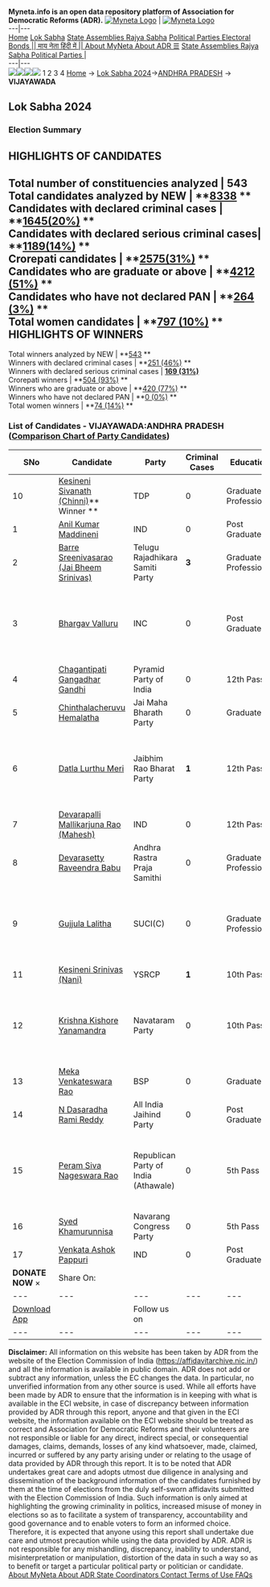 **Myneta.info is an open data repository platform of Association for Democratic Reforms (ADR).**
[![Myneta Logo](https://www.myneta.info/lib/img/myneta-logo.png)](https://www.myneta.info/) | [![Myneta Logo](https://www.myneta.info/lib/img/adr-logo.png)](https://adrindia.org)  
---|---  
[Home](https://www.myneta.info/) [Lok Sabha](https://www.myneta.info/#ls "Lok Sabha") [ State Assemblies ](https://www.myneta.info/#sa "State Assemblies") [Rajya Sabha](https://www.myneta.info/#rs "Rajya Sabha") [Political Parties ](https://www.myneta.info/party "Political Parties") [ Electoral Bonds ](https://www.myneta.info/electoral_bonds "Electoral Bonds") [ || माय नेता हिंदी में || ](https://translate.google.co.in/translate?prev=hp&hl=en&js=y&u=www.myneta.info&sl=en&tl=hi&history_state0=) [ About MyNeta ](https://adrindia.org/content/about-myneta) [ About ADR ](https://adrindia.org/about-adr/who-we-are) [☰](javascript:void\(0\))
[ State Assemblies ](https://www.myneta.info/#sa "State Assemblies") [ Rajya Sabha ](https://www.myneta.info/#rs "Rajya Sabha") [ Political Parties ](https://www.myneta.info/party "Political Parties")
|   
---|---  
![](https://www.myneta.info/lib/img/banner/banner-1.png)![](https://www.myneta.info/lib/img/banner/banner-2.png)![](https://www.myneta.info/lib/img/banner/banner-3.png)![](https://www.myneta.info/lib/img/banner/banner-4.png)
1  2  3  4 
[Home](https://www.myneta.info/) → [Lok Sabha 2024](https://www.myneta.info/LokSabha2024/)→[ANDHRA PRADESH](https://www.myneta.info/LokSabha2024/index.php?action=show_constituencies&state_id=2) → **VIJAYAWADA**
### 
## Lok Sabha 2024
###  Election Summary 
HIGHLIGHTS OF CANDIDATES  
---  
Total number of constituencies analyzed |  543   
Total candidates analyzed by NEW | **[8338](https://www.myneta.info/LokSabha2024/index.php?action=summary&subAction=candidates_analyzed&sort=candidate#summary) **  
Candidates with declared criminal cases | **[1645(20%)](https://www.myneta.info/LokSabha2024/index.php?action=summary&subAction=crime&sort=candidate#summary) **  
Candidates with declared serious criminal cases| **[1189(14%)](https://www.myneta.info/LokSabha2024/index.php?action=summary&subAction=serious_crime&sort=candidate#summary) **  
Crorepati candidates | **[2575(31%)](https://www.myneta.info/LokSabha2024/index.php?action=summary&subAction=crorepati&sort=candidate#summary) **  
Candidates who are graduate or above | **[4212 (51%)](https://www.myneta.info/LokSabha2024/index.php?action=summary&subAction=education&sort=candidate#summary) **  
Candidates who have not declared PAN | **[264 (3%)](https://www.myneta.info/LokSabha2024/index.php?action=summary&subAction=without_pan&sort=candidate#summary) **  
Total women candidates | **[797 (10%)](https://www.myneta.info/LokSabha2024/index.php?action=summary&subAction=women_candidate&sort=candidate#summary) **  
HIGHLIGHTS OF WINNERS  
---  
Total winners analyzed by NEW | **[543](https://www.myneta.info/LokSabha2024/index.php?action=summary&subAction=winner_analyzed&sort=candidate#summary) **  
Winners with declared criminal cases | **[251 (46%)](https://www.myneta.info/LokSabha2024/index.php?action=summary&subAction=winner_crime&sort=candidate#summary) **  
Winners with declared serious criminal cases | **[169 (31%)](https://www.myneta.info/LokSabha2024/index.php?action=summary&subAction=winner_serious_crime&sort=candidate#summary)**  
Crorepati winners | **[504 (93%)](https://www.myneta.info/LokSabha2024/index.php?action=summary&subAction=winner_crorepati&sort=candidate#summary) **  
Winners who are graduate or above | **[420 (77%)](https://www.myneta.info/LokSabha2024/index.php?action=summary&subAction=winner_education&sort=candidate#summary) **  
Winners who have not declared PAN | **[0 (0%)](https://www.myneta.info/LokSabha2024/index.php?action=summary&subAction=winner_without_pan&sort=candidate#summary) **  
Total women winners | **[74 (14%)](https://www.myneta.info/LokSabha2024/index.php?action=summary&subAction=winner_women&sort=candidate#summary) **  
### List of Candidates - VIJAYAWADA:ANDHRA PRADESH ([Comparison Chart of Party Candidates](https://www.myneta.info/LokSabha2024/comparisonchart.php?constituency_id=12))
SNo | Candidate| Party| Criminal Cases| Education| Age| Total Assets| Liabilities  
---|---|---|---|---|---|---|---  
10  | [Kesineni Sivanath (Chinni)](https://www.myneta.info/LokSabha2024/candidate.php?candidate_id=5128)** Winner ** | TDP | 0 | Graduate Professional| 55 | Rs 29,20,66,245 ~ 29 Crore+ | Rs 26,17,40,856 ~ 26 Crore+  
1  | [Anil Kumar Maddineni](https://www.myneta.info/LokSabha2024/candidate.php?candidate_id=6615) | IND | 0 | Post Graduate| 45 | Rs 33,55,000 ~ 33 Lacs+ | Rs 52,60,000 ~ 52 Lacs+  
2  | [Barre Sreenivasarao (Jai Bheem Srinivas)](https://www.myneta.info/LokSabha2024/candidate.php?candidate_id=6616) | Telugu Rajadhikara Samiti Party | **3** | Graduate Professional| 37 | Rs 68,80,000 ~ 68 Lacs+ | Rs 0 ~   
3  | [Bhargav Valluru](https://www.myneta.info/LokSabha2024/candidate.php?candidate_id=5276) | INC | 0 | Post Graduate| 36 | ![](https://myneta.info/image_v2.php?myneta_folder=LokSabha2024&candidate_id=5276&col=ta) | ![](https://myneta.info/image_v2.php?myneta_folder=LokSabha2024&candidate_id=5276&col=lia)  
4  | [Chagantipati Gangadhar Gandhi](https://www.myneta.info/LokSabha2024/candidate.php?candidate_id=6612) | Pyramid Party of India | 0 | 12th Pass| 49 | Rs 43,50,000 ~ 43 Lacs+ | Rs 0 ~   
5  | [Chinthalacheruvu Hemalatha](https://www.myneta.info/LokSabha2024/candidate.php?candidate_id=6607) | Jai Maha Bharath Party | 0 | Graduate| 46 | Rs 62,26,000 ~ 62 Lacs+ | Rs 2,00,000 ~ 2 Lacs+  
6  | [Datla Lurthu Meri](https://www.myneta.info/LokSabha2024/candidate.php?candidate_id=6603) | Jaibhim Rao Bharat Party | **1** | 12th Pass| 51 | ![](https://myneta.info/image_v2.php?myneta_folder=LokSabha2024&candidate_id=6603&col=ta) | ![](https://myneta.info/image_v2.php?myneta_folder=LokSabha2024&candidate_id=6603&col=lia)  
7  | [Devarapalli Mallikarjuna Rao (Mahesh)](https://www.myneta.info/LokSabha2024/candidate.php?candidate_id=6611) | IND | 0 | 12th Pass| 38 | Nil | Rs 0 ~   
8  | [Devarasetty Raveendra Babu](https://www.myneta.info/LokSabha2024/candidate.php?candidate_id=6608) | Andhra Rastra Praja Samithi | 0 | Graduate Professional| 49 | Rs 3,79,21,000 ~ 3 Crore+ | Rs 0 ~   
9  | [Gujjula Lalitha](https://www.myneta.info/LokSabha2024/candidate.php?candidate_id=6617) | SUCI(C) | 0 | Graduate Professional| 61 | ![](https://myneta.info/image_v2.php?myneta_folder=LokSabha2024&candidate_id=6617&col=ta) | ![](https://myneta.info/image_v2.php?myneta_folder=LokSabha2024&candidate_id=6617&col=lia)  
11  | [Kesineni Srinivas (Nani)](https://www.myneta.info/LokSabha2024/candidate.php?candidate_id=5127) | YSRCP | **1** | 10th Pass| 58 | Rs 77,32,92,381 ~ 77 Crore+ | Rs 36,42,52,011 ~ 36 Crore+  
12  | [Krishna Kishore Yanamandra](https://www.myneta.info/LokSabha2024/candidate.php?candidate_id=6610) | Navataram Party | 0 | 10th Pass| 50 | ![](https://myneta.info/image_v2.php?myneta_folder=LokSabha2024&candidate_id=6610&col=ta) | ![](https://myneta.info/image_v2.php?myneta_folder=LokSabha2024&candidate_id=6610&col=lia)  
13  | [Meka Venkateswara Rao](https://www.myneta.info/LokSabha2024/candidate.php?candidate_id=6602) | BSP | 0 | Graduate| 50 | Rs 25,51,000 ~ 25 Lacs+ | Rs 0 ~   
14  | [N Dasaradha Rami Reddy](https://www.myneta.info/LokSabha2024/candidate.php?candidate_id=6613) | All India Jaihind Party | 0 | Post Graduate| 70 | Rs 1,11,55,000 ~ 1 Crore+ | Rs 0 ~   
15  | [Peram Siva Nageswara Rao](https://www.myneta.info/LokSabha2024/candidate.php?candidate_id=6605) | Republican Party of India (Athawale) | 0 | 5th Pass| 55 | ![](https://myneta.info/image_v2.php?myneta_folder=LokSabha2024&candidate_id=6605&col=ta) | ![](https://myneta.info/image_v2.php?myneta_folder=LokSabha2024&candidate_id=6605&col=lia)  
16  | [Syed Khamurunnisa](https://www.myneta.info/LokSabha2024/candidate.php?candidate_id=6614) | Navarang Congress Party | 0 | 5th Pass| 34 | Rs 1,08,000 ~ 1 Lacs+ | Rs 0 ~   
17  | [Venkata Ashok Pappuri](https://www.myneta.info/LokSabha2024/candidate.php?candidate_id=6609) | IND | 0 | Post Graduate| 27 | Rs 50,000 ~ 50 Thou+ | Rs 0 ~   
|  **DONATE NOW** × |  Share On:  | [](https://api.whatsapp.com/send?text=https%3A%2F%2Fmyneta.info%2Fpunjab2022%2Findex.php%3Faction%3Dshow_constituencies%26state_id%3D19) | [](https://www.facebook.com/sharer/sharer.php?u=https%3A%2F%2Fmyneta.info%2Fpunjab2022%2Findex.php%3Faction%3Dshow_constituencies%26state_id%3D19) | [](https://twitter.com/share?url=https%3A%2F%2Fmyneta.info%2Fpunjab2022%2Findex.php%3Faction%3Dshow_constituencies%26state_id%3D19)  
---|---|---|---|---  
| [ Download App ](https://play.google.com/store/apps/details?id=com.webrosoft.myneta1&pcampaignid=pcampaignidMKT-Other-global-all-co-prtnr-py-PartBadge-Mar2515-1) | [](https://play.google.com/store/apps/details?id=com.webrosoft.myneta1&pcampaignid=pcampaignidMKT-Other-global-all-co-prtnr-py-PartBadge-Mar2515-1) |  Follow us on  | [](https://www.facebook.com/adrindia.org/) | [](https://twitter.com/adrspeaks) | [](https://groups.google.com/g/national-election-watch?hl=en&pli=1) | [](https://www.instagram.com/adrspeaks/) | [](https://www.youtube.com/user/adrspeaks) | [](https://sharechat.com/profile/adrspeaks)  
---|---|---|---|---|---|---|---|---  
**Disclaimer:** All information on this website has been taken by ADR from the website of the Election Commission of India (https://affidavitarchive.nic.in/) and all the information is available in public domain. ADR does not add or subtract any information, unless the EC changes the data. In particular, no unverified information from any other source is used. While all efforts have been made by ADR to ensure that the information is in keeping with what is available in the ECI website, in case of discrepancy between information provided by ADR through this report, anyone and that given in the ECI website, the information available on the ECI website should be treated as correct and Association for Democratic Reforms and their volunteers are not responsible or liable for any direct, indirect special, or consequential damages, claims, demands, losses of any kind whatsoever, made, claimed, incurred or suffered by any party arising under or relating to the usage of data provided by ADR through this report. It is to be noted that ADR undertakes great care and adopts utmost due diligence in analysing and dissemination of the background information of the candidates furnished by them at the time of elections from the duly self-sworn affidavits submitted with the Election Commission of India. Such information is only aimed at highlighting the growing criminality in politics, increased misuse of money in elections so as to facilitate a system of transparency, accountability and good governance and to enable voters to form an informed choice. Therefore, it is expected that anyone using this report shall undertake due care and utmost precaution while using the data provided by ADR. ADR is not responsible for any mishandling, discrepancy, inability to understand, misinterpretation or manipulation, distortion of the data in such a way so as to benefit or target a particular political party or politician or candidate. 
[ About MyNeta ](https://adrindia.org/content/about-myneta) [ About ADR ](https://adrindia.org/about-adr/who-we-are) [ State Coordinators ](https://adrindia.org/about-adr/state-coordinators) [ Contact ](https://adrindia.org/contact-us) [ Terms of Use ](https://adrindia.org/content/adr-terms-use) [ FAQs ](https://adrindia.org/content/faqs)
